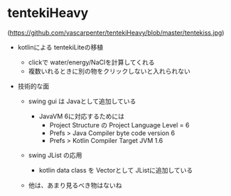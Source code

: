 # tentekiHeavy

(https://github.com/vascarpenter/tentekiHeavy/blob/master/tentekiss.jpg)
- kotlinによる tentekiLiteの移植
  - clickで water/energy/NaClを計算してくれる
  - 複数いれるときに別の物をクリックしないと入れられない
  
- 技術的な面
  - swing gui は Javaとして追加している
    - JavaVM 6に対応するためには
      - Project Structure の Project Language Level = 6
      - Prefs > Java Compiler byte code version 6
      - Prefs > Kotlin Compiler Target JVM 1.6
      
  - swing JList の応用
    - kotlin data class を Vectorとして JListに追加している

  - 他は、あまり見るべき物はないね
